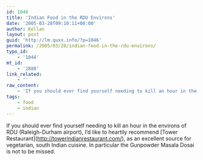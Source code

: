 ```yaml
---
id: 1046
title: 'Indian Food in the RDU Environs'
date: '2005-03-28T09:10:11+00:00'
author: Kellan
layout: post
guid: 'http://lm.quxx.info/?p=1046'
permalink: /2005/03/28/indian-food-in-the-rdu-environs/
typo_id:
    - '1044'
mt_id:
    - '2880'
link_related:
    - ''
raw_content:
    - 'If you should ever find yourself needing to kill an hour in the environs of RDU (Raleigh-Durham airport), I\''d like to heartily recommend [Tower Restaurant](http://towerindianrestaurant.com/), as an excellent source for vegetarian, south Indian cuisine.  In particular the Gunpowder Masala Dosai is not to be missed.'
tags:
    - food
    - indian
---
```


If you should ever find yourself needing to kill an hour in the environs of RDU (Raleigh-Durham airport), I’d like to heartily recommend \[Tower Restaurant\](http://towerindianrestaurant.com/), as an excellent source for vegetarian, south Indian cuisine. In particular the Gunpowder Masala Dosai is not to be missed.